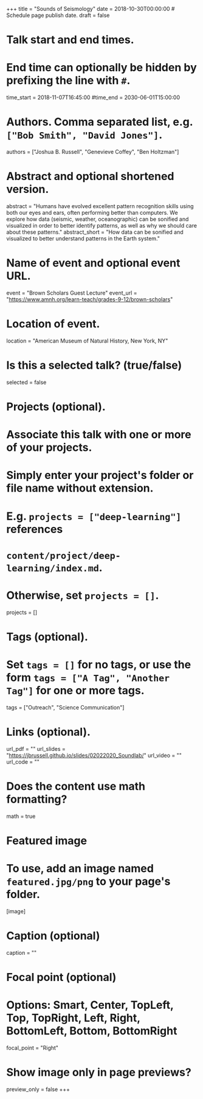 +++
title = "Sounds of Seismology"
date = 2018-10-30T00:00:00  # Schedule page publish date.
draft = false

# Talk start and end times.
#   End time can optionally be hidden by prefixing the line with `#`.
time_start = 2018-11-07T16:45:00
#time_end = 2030-06-01T15:00:00

# Authors. Comma separated list, e.g. `["Bob Smith", "David Jones"]`.
authors = ["Joshua B. Russell", "Genevieve Coffey", "Ben Holtzman"]

# Abstract and optional shortened version.
abstract = "Humans have evolved excellent pattern recognition skills using both our eyes and ears, often performing better than computers. We explore how data (seismic, weather, oceanographic) can be sonified and visualized in order to better identify patterns, as well as why we should care about these patterns."
abstract_short = "How data can be sonified and visualized to better understand patterns in the Earth system."

# Name of event and optional event URL.
event = "Brown Scholars Guest Lecture"
event_url = "https://www.amnh.org/learn-teach/grades-9-12/brown-scholars"

# Location of event.
location = "American Museum of Natural History, New York, NY"

# Is this a selected talk? (true/false)
selected = false

# Projects (optional).
#   Associate this talk with one or more of your projects.
#   Simply enter your project's folder or file name without extension.
#   E.g. `projects = ["deep-learning"]` references 
#   `content/project/deep-learning/index.md`.
#   Otherwise, set `projects = []`.
projects = []

# Tags (optional).
#   Set `tags = []` for no tags, or use the form `tags = ["A Tag", "Another Tag"]` for one or more tags.
tags = ["Outreach", "Science Communication"]

# Links (optional).
url_pdf = ""
url_slides = "https://jbrussell.github.io/slides/02022020_Soundlab/"
url_video = ""
url_code = ""

# Does the content use math formatting?
math = true

# Featured image
# To use, add an image named `featured.jpg/png` to your page's folder. 
[image]
  # Caption (optional)
  caption = ""

  # Focal point (optional)
  # Options: Smart, Center, TopLeft, Top, TopRight, Left, Right, BottomLeft, Bottom, BottomRight
  focal_point = "Right"
  
  # Show image only in page previews?
  preview_only = false
+++
